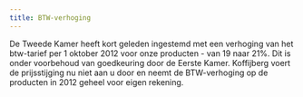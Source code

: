 ```yaml
---
title: BTW-verhoging
---
```

De Tweede Kamer heeft kort geleden ingestemd met een verhoging van het btw-tarief per 1 oktober 2012 voor onze producten - van 19 naar 21%. Dit is onder voorbehoud van goedkeuring door de Eerste Kamer. 
Koffijberg voert de prijsstijging nu niet aan u door en neemt de BTW-verhoging op de producten in 2012 geheel voor eigen rekening.